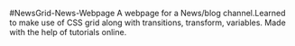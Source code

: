 #NewsGrid-News-Webpage
A webpage for a News/blog channel.Learned to make use of CSS grid along with transitions, transform, variables. Made with the help of tutorials online.
